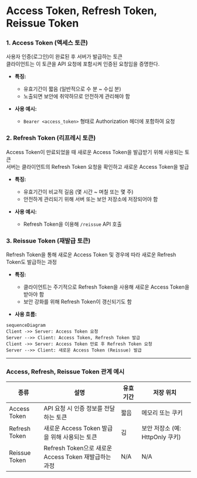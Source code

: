# Access Token, Refresh Token, Reissue Token

### 1. **Access Token (액세스 토큰)**  
사용자 인증(로그인)이 완료된 후 서버가 발급하는 토큰  
클라이언트는 이 토큰을 API 요청에 포함시켜 인증된 요청임을 증명한다.  

- **특징:**  
  - 유효기간이 짧음 (일반적으로 수 분 ~ 수십 분)  
  - 노출되면 보안에 취약하므로 안전하게 관리해야 함  

- **사용 예시:**  
  - `Bearer <access_token>` 형태로 Authorization 헤더에 포함하여 요청  

### 2. **Refresh Token (리프레시 토큰)**  
Access Token이 만료되었을 때 새로운 Access Token을 발급받기 위해 사용되는 토큰  
서버는 클라이언트의 Refresh Token 요청을 확인하고 새로운 Access Token을 발급   

- **특징:**  
  - 유효기간이 비교적 길음 (몇 시간 ~ 며칠 또는 몇 주)  
  - 안전하게 관리되기 위해 서버 또는 보안 저장소에 저장되어야 함  

- **사용 예시:**  
  - Refresh Token을 이용해 `/reissue` API 호출  

### 3. **Reissue Token (재발급 토큰)**  
Refresh Token을 통해 새로운 Access Token 및 경우에 따라 새로운 Refresh Token도 발급하는 과정   

- **특징:**  
  - 클라이언트는 주기적으로 Refresh Token을 사용해 새로운 Access Token을 받아야 함  
  - 보안 강화를 위해 Refresh Token이 갱신되기도 함  

- **사용 흐름:**  

```mermaid
sequenceDiagram
Client ->> Server: Access Token 요청
Server -->> Client: Access Token, Refresh Token 발급
Client ->> Server: Access Token 만료 후 Refresh Token 요청
Server -->> Client: 새로운 Access Token (Reissue) 발급
```

---

### **Access, Refresh, Reissue Token 관계 예시**  

| 종류          | 설명                                                                 | 유효기간 | 저장 위치 |
|---------------|-----------------------------------------------------------------------|---------|-----------|
| Access Token  | API 요청 시 인증 정보를 전달하는 토큰                                | 짧음    | 메모리 또는 쿠키 |
| Refresh Token | 새로운 Access Token 발급을 위해 사용되는 토큰                        | 김      | 보안 저장소 (예: HttpOnly 쿠키) |
| Reissue Token | Refresh Token으로 새로운 Access Token 재발급하는 과정 | N/A     | N/A       |

